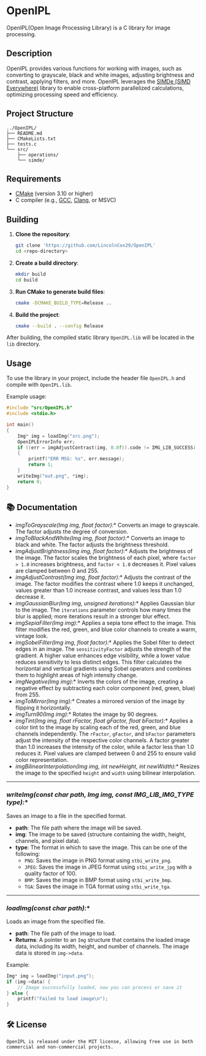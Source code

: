 # OpenIPL

OpenIPL(Open Image Processing Library) is a C library for image processing.

## Description

OpenIPL provides various functions for working with images, such as converting to grayscale, black and white images, adjusting brightness and contrast, applying filters, and more.
OpenIPL leverages the [SIMDe (SIMD Everywhere)](https://github.com/simd-everywhere/simde?ysclid=m2swyts7k7237665902) library to enable cross-platform parallelized calculations, optimizing processing speed and efficiency.

## Project Structure

```
../OpenIPL/
├── README.md
├── CMakeLists.txt
├── tests.c
└── src/
    ├── operations/
    └── simde/
```

## Requirements

- [CMake](https://cmake.org/download/) (version 3.10 or higher)
- C compiler (e.g., [GCC](https://gcc.gnu.org/releases.html), [Clang](https://releases.llvm.org/), or MSVC)

## Building

1. **Clone the repository**:

   ```bash
   git clone 'https://github.com/LincolnCox29/OpenIPL'
   cd <repo-directory>
   ```

2. **Create a build directory**:

   ```bash
   mkdir build
   cd build
   ```

3. **Run CMake to generate build files**:

   ```bash
   cmake -DCMAKE_BUILD_TYPE=Release ..
   ```

4. **Build the project**:

   ```bash
   cmake --build . --config Release
   ```

After building, the compiled static library `OpenIPL.lib` will be located in the `lib` directory.

## Usage

To use the library in your project, include the header file `OpenIPL.h` and compile with `OpenIPL.lib`.

Example usage:

```c
#include "src/OpenIPL.h"
#include <stdio.h>

int main()
{
    Img* img = loadImg("src.png");
    OpenIPLErrorInfo err;
    if ((err = imgAdjustContrast(img, 0.8f)).code != IMG_LIB_SUCCESS)
    {
        printf("ERR MSG: %s", err.message);
        return 1;
    }
    writeImg("out.png", *img);
    return 0;
}
```

## 📚 Documentation

- **imgToGrayscale(Img* img, float factor):** Converts an image to grayscale. The factor adjusts the degree of conversion.
- **imgToBlackAndWhite(Img* img, float factor):** Converts an image to black and white. The factor adjusts the brightness threshold.
- **imgAdjustBrightness(Img* img, float factor):** Adjusts the brightness of the image. The factor scales the brightness of each pixel, where `factor > 1.0` increases brightness, and `factor < 1.0` decreases it. Pixel values are clamped between 0 and 255.
- **imgAdjustContrast(Img* img, float factor):** Adjusts the contrast of the image. The factor modifies the contrast where 1.0 keeps it unchanged, values greater than 1.0 increase contrast, and values less than 1.0 decrease it.
- **imgGaussianBlur(Img* img, unsigned iterations):** Applies Gaussian blur to the image. The `iterations` parameter controls how many times the blur is applied; more iterations result in a stronger blur effect.
- **imgSepiaFilter(Img* img):** Applies a sepia tone effect to the image. This filter modifies the red, green, and blue color channels to create a warm, vintage look.
- **imgSobelFilter(Img* img, float factor):** Applies the Sobel filter to detect edges in an image. The `sensitivityFactor` adjusts the strength of the gradient. A higher value enhances edge visibility, while a lower value reduces sensitivity to less distinct edges. This filter calculates the horizontal and vertical gradients using Sobel operators and combines them to highlight areas of high intensity change.
- **imgNegative(Img* img):** Inverts the colors of the image, creating a negative effect by subtracting each color component (red, green, blue) from 255.
- **imgToMirror(Img* img):** Creates a mirrored version of the image by flipping it horizontally.
- **imgTurn90(Img* img):** Rotates the image by 90 degrees.
- **imgTint(Img* img, float rFactor, float gFactor, float bFactor):** Applies a color tint to the image by scaling each of the red, green, and blue channels independently. The `rFactor`, `gFactor`, and `bFactor` parameters adjust the intensity of the respective color channels. A factor greater than 1.0 increases the intensity of the color, while a factor less than 1.0 reduces it. Pixel values are clamped between 0 and 255 to ensure valid color representation.
- **imgBilinearInterpolation(Img* img, int newHeight, int newWidth):** Resizes the image to the specified `height` and `width` using bilinear interpolation.
  
---

### **writeImg(const char* path, Img img, const IMG_LIB_IMG_TYPE type):**
Saves an image to a file in the specified format.

- **path**: The file path where the image will be saved.
- **img**: The image to be saved (structure containing the width, height, channels, and pixel data).
- **type**: The format in which to save the image. This can be one of the following:
    - `PNG`: Saves the image in PNG format using `stbi_write_png`.
    - `JPEG`: Saves the image in JPEG format using `stbi_write_jpg` with a quality factor of 100.
    - `BMP`: Saves the image in BMP format using `stbi_write_bmp`.
    - `TGA`: Saves the image in TGA format using `stbi_write_tga`.

---

### **loadImg(const char* path):**
Loads an image from the specified file.

- **path**: The file path of the image to load.
- **Returns**: A pointer to an `Img` structure that contains the loaded image data, including its width, height, and number of channels. The image data is stored in `img->data`.

Example:
```c
Img* img = loadImg("input.png");
if (img->data) {
    // Image successfully loaded, now you can process or save it
} else {
    printf("Failed to load image\n");
}
```

## 🛠 License
```
OpenIPL is released under the MIT license, allowing free use in both commercial and non-commercial projects.
```
